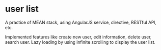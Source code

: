 # user list

A practice of MEAN stack, using AngularJS service, directive, RESTful API, etc.

Implemented features like create new user, edit information, delete user, search user. Lazy loading by using infinite scrolling to display the user list.
